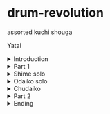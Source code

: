 # drum-revolution
assorted kuchi shouga

Yatai 
<details>
<summary>Introduction
</summary>
#heading: hup click, click, click, click

* doko don ni san shi go roku shich hach
* doko don ni san shi go roku shich hach
* doko don ni san shi go roku shich hach
* doko don ni san shi go roku shich hach
</details>

<details>
<summary>Part 1
</summary>
</details>

<details>
<summary>Shime solo
</summary>
</details>

<details>
<summary>Odaiko solo
</summary>
</details>

<details>
<summary>Chudaiko
</summary>
</details>

<details>
<summary>Part 2
</summary>
Note: basically Part 1 w/fancy ending
</details>

<details>
<summary>Ending
</summary>
</details>
